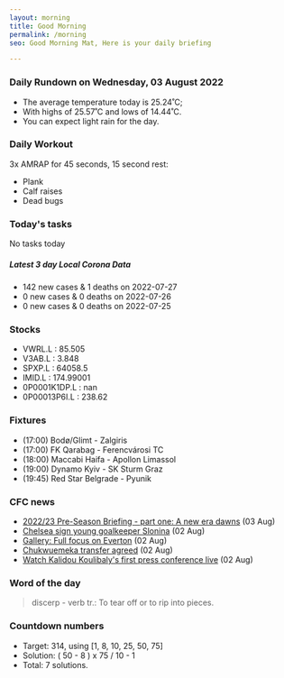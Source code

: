 ```yaml
---
layout: morning
title: Good Morning
permalink: /morning
seo: Good Morning Mat, Here is your daily briefing

---
```


<!-- weather_marker starts -->
### Daily Rundown on Wednesday, 03 August 2022

- The average temperature today is 25.24˚C;
- With highs of 25.57˚C and lows of 14.44˚C.
- You can expect light rain for the day.

<!-- weather_marker ends -->

### Daily Workout
<!-- workout_marker starts -->
3x AMRAP for 45 seconds, 15 second rest:

- Plank
- Calf raises
- Dead bugs

<!-- workout_marker ends -->

### Today's tasks
<!-- task_marker starts -->
No tasks today
<!-- task_marker ends -->

<!-- c19_marker starts -->
##### Latest 3 day Local Corona Data

- 142 new cases & 1 deaths on 2022-07-27
- 0 new cases & 0 deaths on 2022-07-26
- 0 new cases & 0 deaths on 2022-07-25

<!-- c19_marker ends -->

### Stocks

<!-- stocks_marker starts -->

- VWRL.L : 85.505
- V3AB.L : 3.848
- SPXP.L : 64058.5
- IMID.L : 174.99001
- 0P0001K1DP.L : nan
- 0P00013P6I.L : 238.62

<!-- stocks_marker ends -->

### Fixtures

<!-- sports_marker starts -->

<ul>
<li>(17:00) Bodø/Glimt - Zalgiris</li>
<li>(17:00) FK Qarabag - Ferencvárosi TC</li>
<li>(18:00) Maccabi Haifa - Apollon Limassol</li>
<li>(19:00) Dynamo Kyiv - SK Sturm Graz</li>
<li>(19:45) Red Star Belgrade - Pyunik</li>
</ul>

<!-- sports_marker ends -->

### CFC news

<!-- cfc_marker starts -->
- [2022/23 Pre-Season Briefing - part one: A new era dawns](https://chelseafc.com/en/news/article/2022-23-pre-season-briefing-part-one-a-new-era-dawns) (03 Aug)
- [Chelsea sign young goalkeeper Slonina](https://chelseafc.com/en/news/article/chelsea-sign-young-goalkeeper-slonina) (02 Aug)
- [Gallery: Full focus on Everton](https://chelseafc.com/en/news/article/gallery-full-focus-on-everton) (02 Aug)
- [Chukwuemeka transfer agreed](https://chelseafc.com/en/news/article/chukwuemeka-transfer-agreed) (02 Aug)
- [Watch Kalidou Koulibaly's first press conference live](https://chelseafc.com/en/news/article/watch-kalidou-koulibalys-first-press-conference-live) (02 Aug)

<!-- cfc_marker ends -->

### Word of the day
<!-- word_marker starts -->

 > discerp - verb tr.: To tear off or to rip into pieces.

<!-- word_marker ends -->

### Countdown numbers
<!-- game_marker starts -->

- Target: 314, using [1, 8, 10, 25, 50, 75]
- Solution: ( 50 - 8 ) x 75 / 10 - 1
- Total: 7 solutions.

<!-- game_marker ends -->